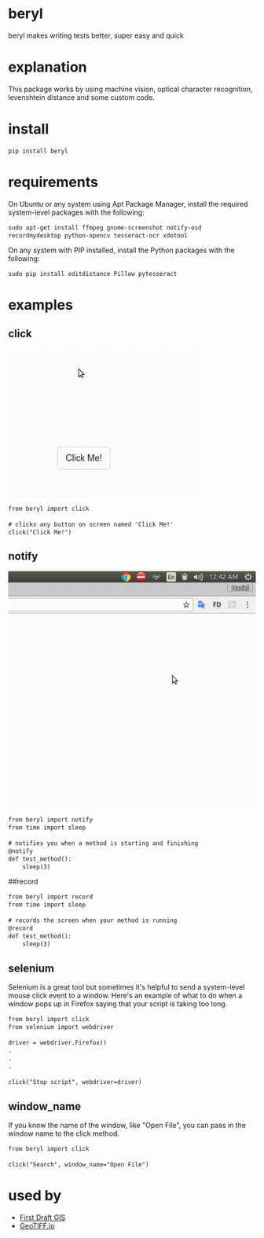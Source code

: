 # beryl
beryl makes writing tests better, super easy and quick

# explanation
This package works by using machine vision, optical character recognition, levenshtein distance and some custom code.

# install
```
pip install beryl
```

# requirements
On Ubuntu or any system using Apt Package Manager, install the required system-level packages with the following:
```
sudo apt-get install ffmpeg gnome-screenshot notify-osd recordmydesktop python-opencv tesseract-ocr xdotool
```
On any system with PIP installed, install the Python packages with the following:
```
sudo pip install editdistance Pillow pytesseract
```

# examples
## click
![gif showing click in action](https://raw.githubusercontent.com/DanielJDufour/beryl/master/gifs/clickbutton.gif)
```
from beryl import click

# clicks any button on screen named 'Click Me!'
click("Click Me!")
```
## notify
![gif showing notify in action](https://raw.githubusercontent.com/DanielJDufour/beryl/master/gifs/notify.gif)
```
from beryl import notify
from time import sleep

# notifies you when a method is starting and finishing
@notify
def test_method():
    sleep(3)
```

##record
```
from beryl import record
from time import sleep

# records the screen when your method is running
@record
def test_method():
    sleep(3)
```

## selenium
Selenium is a great tool but sometimes it's helpful to send a system-level mouse click event to a window.  Here's an example of what to do when a window pops up in Firefox saying that your script is taking too long.
```
from beryl import click
from selenium import webdriver

driver = webdriver.Firefox()
.
.
.

click("Stop script", webdriver=driver)

```

## window_name
If you know the name of the window, like "Open File", you can pass in the window name to the click method.
```
from beryl import click

click("Search", window_name="Open File")
```

# used by
- [First Draft GIS](https://firstdraftgis.com)
- [GeoTIFF.io](https://geotiff.io)
